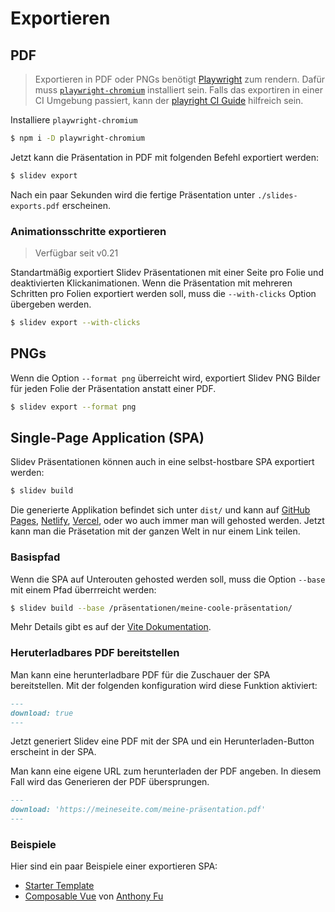# Exportieren

## PDF

> Exportieren in PDF oder PNGs benötigt [Playwright](https://playwright.dev) zum rendern. Dafür muss [`playwright-chromium`](https://playwright.dev/docs/installation#download-single-browser-binary) installiert sein.
> Falls das exportiren in einer CI Umgebung passiert, kann der [playright CI Guide](https://playwright.dev/docs/ci) hilfreich sein.

Installiere `playwright-chromium`

```bash
$ npm i -D playwright-chromium
```

Jetzt kann die Präsentation in PDF mit folgenden Befehl exportiert werden:

```bash
$ slidev export
```

Nach ein paar Sekunden wird die fertige Präsentation unter `./slides-exports.pdf` erscheinen.

### Animationsschritte exportieren

> Verfügbar seit v0.21

Standartmäßig exportiert Slidev Präsentationen mit einer Seite pro Folie und deaktivierten Klickanimationen. Wenn die Präsentation mit mehreren Schritten pro Folien exportiert werden soll, muss die `--with-clicks` Option übergeben werden.

```bash
$ slidev export --with-clicks
```

## PNGs

Wenn die Option `--format png` überreicht wird, exportiert Slidev PNG Bilder für jeden Folie der Präsentation anstatt einer PDF.

```bash
$ slidev export --format png
```

## Single-Page Application (SPA)

Slidev Präsentationen können auch in eine selbst-hostbare SPA exportiert werden:

```bash
$ slidev build
```

Die generierte Applikation befindet sich unter `dist/` und kann auf [GitHub Pages](https://pages.github.com/), [Netlify](https://netlify.app/), [Vercel](https://vercel.com/), oder wo auch immer man will gehosted werden. Jetzt kann man die Präsetation mit der ganzen Welt in nur einem Link teilen.

### Basispfad

Wenn die SPA auf Unterouten gehosted werden soll, muss die Option `--base` mit einem Pfad überrreicht werden:

```bash
$ slidev build --base /präsentationen/meine-coole-präsentation/
```

Mehr Details gibt es auf der [Vite Dokumentation](https://vitejs.dev/guide/build.html#public-base-path).

### Heruterladbares PDF bereitstellen

Man kann eine herunterladbare PDF für die Zuschauer der SPA bereitstellen. Mit der folgenden konfiguration wird diese Funktion aktiviert:

```md
---
download: true
---
```

Jetzt generiert Slidev eine PDF mit der SPA und ein Herunterladen-Button erscheint in der SPA.

Man kann eine eigene URL zum herunterladen der PDF angeben. In diesem Fall wird das Generieren der PDF übersprungen.

```md
---
download: 'https://meineseite.com/meine-präsentation.pdf'
---
```

### Beispiele

Hier sind ein paar Beispiele einer exportieren SPA:

- [Starter Template](https://sli.dev/demo/starter)
- [Composable Vue](https://talks.antfu.me/2021/composable-vue) von [Anthony Fu](https://github.com/antfu)
